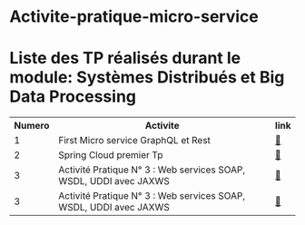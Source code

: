 # Activite-pratique-micro-service
<html>
<head>

</head>
<body>
<h1>Liste des TP réalisés durant le module: Systèmes Distribués et Big Data Processing </h1>
<table>
  <tr>
    <th>Numero</th>
    <th>Activite</th>
    <th>link</th>
    
  </tr>
  <tr>
    <td>1</td>
    <td>First Micro service GraphQL et Rest	</td>
    <td><a href="https://github.com/amine1956/Activite-pratique-micro-service/tree/main/activite1">🔗</a></td>
  </tr>
 <tr>

  <tr>
   <td>2</td>
   <td> Spring Cloud premier Tp	</td>
   <td><a href="https://github.com/amine1956/Activite-pratique-micro-service/tree/main/activite2">🔗</a></td>
 </tr>

 
  <tr>
   <td>3</td>
   <td> Activité Pratique N° 3 : Web services SOAP, WSDL, UDDI avec JAXWS	</td>
   <td><a href="https://github.com/amine1956/Activite-pratique-micro-service/tree/main/activite3">🔗</a></td>
 </tr>
  <tr>
   <td>3</td>
   <td> Activité Pratique N° 3 : Web services SOAP, WSDL, UDDI avec JAXWS	</td>
   <td><a href="https://github.com/amine1956/Activite-pratique-micro-service/tree/main/activite4">🔗</a></td>
 </tr>
<tr>

</table>

</body>
</html>
